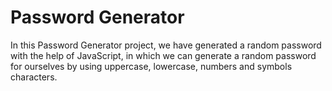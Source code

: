 # Password Generator 
In this Password Generator project, we have generated a random password with the help of JavaScript, in which we can generate a random password for ourselves by using uppercase, lowercase, numbers and symbols characters.
